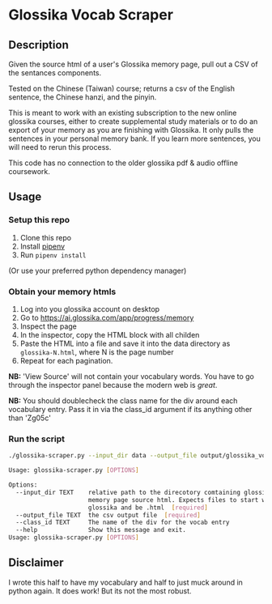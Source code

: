 # Glossika Vocab Scraper
## Description
Given the source html of a user's Glossika memory page, pull out a CSV of the sentances components.

Tested on the Chinese (Taiwan) course; returns a csv of the English sentence, the Chinese hanzi, and the pinyin.

This is meant to work with an existing subscription to the new online glossika courses, either to create supplemental study materials or to do an export of your memory as you are finishing with Glossika. It only pulls the sentences in your personal memory bank. If you learn more sentences, you will need to rerun this process.

This code has no connection to the older glossika pdf & audio offline coursework.

## Usage
### Setup this repo
1. Clone this repo
2. Install [pipenv](https://pypi.org/project/pipenv/)
3. Run `pipenv install`

(Or use your preferred python dependency manager)

### Obtain your memory htmls
1. Log into you glossika account on desktop
2. Go to https://ai.glossika.com/app/progress/memory
3. Inspect the page
4. In the inspector, copy the HTML block with all childen
5. Paste the HTML into a file and save it into the data directory as `glossika-N.html`, where N is the page number
6. Repeat for each pagination.

**NB:** 'View Source' will not contain your vocabulary words. You have to go through the inspector panel because the modern web is _great_.

**NB:** You should doublecheck the class name for the div around each vocabulary entry. Pass it in via the class_id argument if its anything other than 'Zg05c'

### Run the script
```bash
./glossika-scraper.py --input_dir data --output_file output/glossika_vocab.csv
```

```bash
Usage: glossika-scraper.py [OPTIONS]

Options:
  --input_dir TEXT    relative path to the direcotory comtaining glossika
                      memory page source html. Expects files to start with
                      glossika and be .html  [required]
  --output_file TEXT  the csv output file  [required]
  --class_id TEXT     The name of the div for the vocab entry
  --help              Show this message and exit.
Usage: glossika-scraper.py [OPTIONS]
```

## Disclaimer
I wrote this half to have my vocabulary and half to just muck around in python again.
It does work! But its not the most robust.

